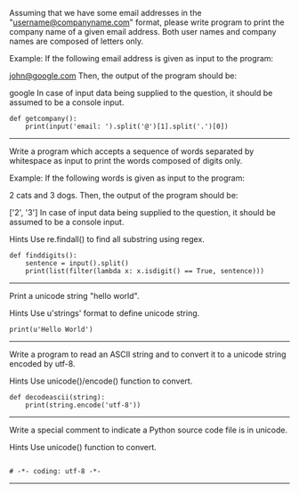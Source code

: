Assuming that we have some email addresses in the "username@companyname.com" format, please write program to print the company name of a given email address. Both user names and company names are composed of letters only.

Example: If the following email address is given as input to the program:

john@google.com
Then, the output of the program should be:

google
In case of input data being supplied to the question, it should be assumed to be a console input.

```
def getcompany():
    print(input('email: ').split('@')[1].split('.')[0])
```

---

Write a program which accepts a sequence of words separated by whitespace as input to print the words composed of digits only.

Example: If the following words is given as input to the program:

2 cats and 3 dogs.
Then, the output of the program should be:

['2', '3']
In case of input data being supplied to the question, it should be assumed to be a console input.

Hints
Use re.findall() to find all substring using regex.

```
def finddigits():
    sentence = input().split()
    print(list(filter(lambda x: x.isdigit() == True, sentence)))
```
---

Print a unicode string "hello world".

Hints
Use u'strings' format to define unicode string.

```
print(u'Hello World')
```

---

Write a program to read an ASCII string and to convert it to a unicode string encoded by utf-8.

Hints
Use unicode()/encode() function to convert.

```
def decodeascii(string):
    print(string.encode('utf-8'))
```

---

Write a special comment to indicate a Python source code file is in unicode.

Hints
Use unicode() function to convert.

```

# -*- coding: utf-8 -*-
```

---


